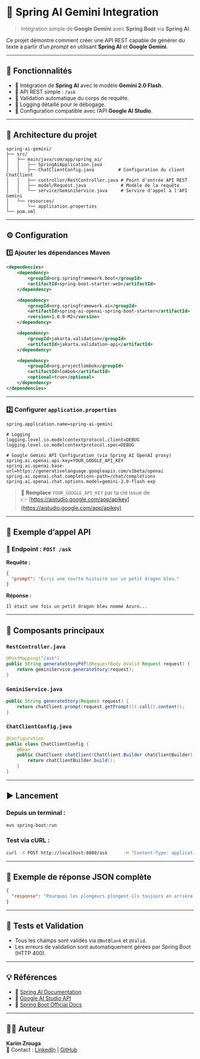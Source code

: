 # 🌟 Spring AI Gemini Integration

> Intégration simple de **Google Gemini** avec **Spring Boot** via **Spring AI**.

Ce projet démontre comment créer une API REST capable de générer du texte à partir d’un *prompt* en utilisant **Spring AI** et **Google Gemini**.

---

## 🚀 Fonctionnalités

- 🔹 Intégration de **Spring AI** avec le modèle **Gemini 2.0 Flash**.  
- 🔹 API REST simple : `/ask`  
- 🔹 Validation automatique du corps de requête.  
- 🔹 Logging détaillé pour le débogage.  
- 🔹 Configuration compatible avec l’API **Google AI Studio**.

---

## 🧩 Architecture du projet

```
spring-ai-gemini/
├── src/
│   ├── main/java/com/app/spring_ai/
│   │   ├── SpringAiApplication.java
│   │   ├── ChatClientConfig.java         # Configuration du client ChatClient
│   │   ├── controllor/RestController.java # Point d'entrée API REST
│   │   ├── model/Request.java             # Modèle de la requête
│   │   └── service/GeminiService.java     # Service d'appel à l'API Gemini
│   └── resources/
│       └── application.properties
└── pom.xml
```

---

## ⚙️ Configuration

### 1️⃣ Ajouter les dépendances Maven

```xml
<dependencies>
    <dependency>
        <groupId>org.springframework.boot</groupId>
        <artifactId>spring-boot-starter-web</artifactId>
    </dependency>

    <dependency>
        <groupId>org.springframework.ai</groupId>
        <artifactId>spring-ai-openai-spring-boot-starter</artifactId>
        <version>1.0.0-M2</version>
    </dependency>

    <dependency>
        <groupId>jakarta.validation</groupId>
        <artifactId>jakarta.validation-api</artifactId>
    </dependency>

    <dependency>
        <groupId>org.projectlombok</groupId>
        <artifactId>lombok</artifactId>
        <optional>true</optional>
    </dependency>
</dependencies>
```

---

### 2️⃣ Configurer `application.properties`

```properties
spring.application.name=spring-ai-gemini

# Logging
logging.level.io.modelcontextprotocol.client=DEBUG
logging.level.io.modelcontextprotocol.spec=DEBUG

# Google Gemini API Configuration (via Spring AI OpenAI proxy)
spring.ai.openai.api-key=YOUR_GOOGLE_API_KEY
spring.ai.openai.base-url=https://generativelanguage.googleapis.com/v1beta/openai
spring.ai.openai.chat.completions-path=/chat/completions
spring.ai.openai.chat.options.model=gemini-2.0-flash-exp
```

> 🔑 **Remplace** `YOUR_GOOGLE_API_KEY` par ta clé issue de  
> 👉 [https://aistudio.google.com/app/apikey](https://aistudio.google.com/app/apikey)

---

## 🧠 Exemple d’appel API

### 🔹 Endpoint : `POST /ask`

**Requête :**
```json
{
  "prompt": "Écris une courte histoire sur un petit dragon bleu."
}
```

**Réponse :**
```text
Il était une fois un petit dragon bleu nommé Azuro...
```

---

## 🧱 Composants principaux

### `RestController.java`
```java
@PostMapping("/ask")
public String generateStoryPdf(@RequestBody @Valid Request request) {
    return geminiService.generateStory(request);
}
```

### `GeminiService.java`
```java
public String generateStory(Request request) {
    return chatClient.prompt(request.getPrompt()).call().content();
}
```

### `ChatClientConfig.java`
```java
@Configuration
public class ChatClientConfig {
    @Bean
    public ChatClient chatClient(ChatClient.Builder chatClientBuilder) {
        return chatClientBuilder.build();
    }
}
```

---

## ▶️ Lancement

### Depuis un terminal :
```bash
mvn spring-boot:run
```

### Test via **cURL** :
```bash
curl -X POST http://localhost:8080/ask      -H "Content-Type: application/json"      -d '{"prompt": "Donne-moi une blague courte"}'
```

---

## 🧾 Exemple de réponse JSON complète
```json
{
  "response": "Pourquoi les plongeurs plongent-ils toujours en arrière et jamais en avant ? Parce que sinon ils tombent dans le bateau !"
}
```

---

## 🧪 Tests et Validation
- Tous les champs sont validés via `@NotBlank` et `@Valid`.
- Les erreurs de validation sont automatiquement gérées par Spring Boot (HTTP 400).

---


## 💡 Références
- 🔗 [Spring AI Documentation](https://docs.spring.io/spring-ai/reference/)
- 🔗 [Google AI Studio API](https://aistudio.google.com/)
- 🔗 [Spring Boot Official Docs](https://spring.io/projects/spring-boot)

---

## 👨‍💻 Auteur
**Karim Zrouga**  
📧 Contact : [LinkedIn](https:www.linkedin.com/in/karim-zrouga/) | [GitHub](https://github.com/karimzrouga)
